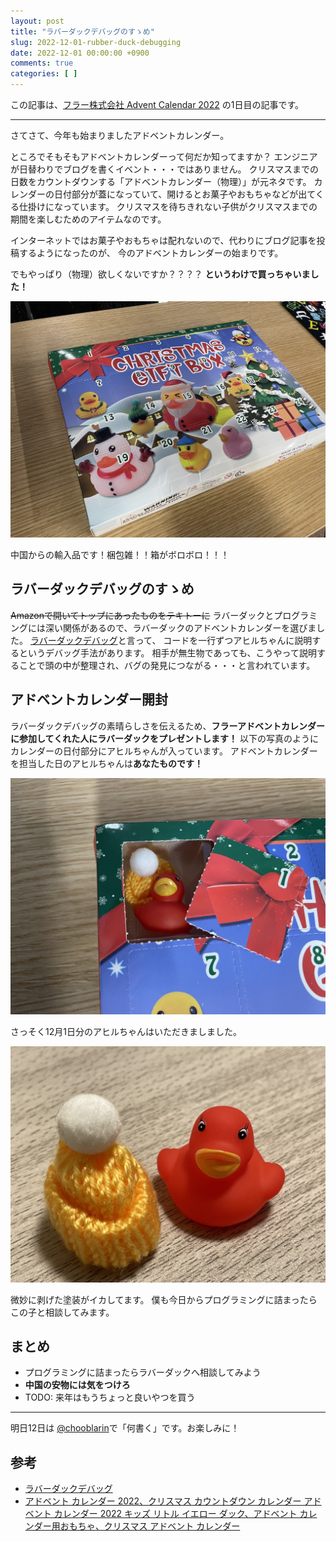 ```yaml
---
layout: post
title: "ラバーダックデバッグのすゝめ"
slug: 2022-12-01-rubber-duck-debugging
date: 2022-12-01 00:00:00 +0900
comments: true
categories: [ ]
---
```


この記事は、[フラー株式会社 Advent Calendar 2022](https://qiita.com/advent-calendar/2022/fuller-inc) の1日目の記事です。

----

さてさて、今年も始まりましたアドベントカレンダー。

ところでそもそもアドベントカレンダーって何だか知ってますか？
エンジニアが日替わりでブログを書くイベント・・・ではありません。
クリスマスまでの日数をカウントダウンする「アドベントカレンダー（物理）」が元ネタです。
カレンダーの日付部分が蓋になっていて、開けるとお菓子やおもちゃなどが出てくる仕掛けになっています。
クリスマスを待ちきれない子供がクリスマスまでの期間を楽しむためのアイテムなのです。

インターネットではお菓子やおもちゃは配れないので、代わりにブログ記事を投稿するようになったのが、
今のアドベントカレンダーの始まりです。

でもやっぱり（物理）欲しくないですか？？？？
**というわけで買っちゃいました！**

![本物の物理アドベントカレンダー](/images/2022-12-01-advent-calendar.jpg)

中国からの輸入品です！梱包雑！！箱がボロボロ！！！

## ラバーダックデバッグのすゝめ

~~Amazonで開いてトップにあったものをテキトーに~~
ラバーダックとプログラミングには深い関係があるので、ラバーダックのアドベントカレンダーを選びました。
[ラバーダックデバッグ](https://ja.wikipedia.org/wiki/%E3%83%A9%E3%83%90%E3%83%BC%E3%83%80%E3%83%83%E3%82%AF%E3%83%BB%E3%83%87%E3%83%90%E3%83%83%E3%82%B0)と言って、
コードを一行ずつアヒルちゃんに説明するというデバッグ手法があります。
相手が無生物であっても、こうやって説明することで頭の中が整理され、バグの発見につながる・・・と言われています。

## アドベントカレンダー開封

ラバーダックデバッグの素晴らしさを伝えるため、**フラーアドベントカレンダーに参加してくれた人にラバーダックをプレゼントします！**
以下の写真のようにカレンダーの日付部分にアヒルちゃんが入っています。
アドベントカレンダーを担当した日のアヒルちゃんは**あなたものです！**

![アドベントカレンダーの中に入っているアヒル](/images/2022-12-01-duck-in-calendar.jpg)

さっそく12月1日分のアヒルちゃんはいただきましました。

![帽子と一緒に写る今日のアヒルちゃん](/images/2022-12-01-duck-today.jpg)

微妙に剥げた塗装がイカしてます。
僕も今日からプログラミングに詰まったらこの子と相談してみます。

## まとめ

- プログラミングに詰まったらラバーダックへ相談してみよう
- **中国の安物には気をつけろ**
- TODO: 来年はもうちょっと良いやつを買う

----

明日12日は [@chooblarin](https://twitter.com/chooblarin)で「何書く」です。お楽しみに！

## 参考

- [ラバーダックデバッグ](https://ja.wikipedia.org/wiki/%E3%83%A9%E3%83%90%E3%83%BC%E3%83%80%E3%83%83%E3%82%AF%E3%83%BB%E3%83%87%E3%83%90%E3%83%83%E3%82%B0)
- [アドベント カレンダー 2022、クリスマス カウントダウン カレンダー アドベント カレンダー 2022 キッズ リトル イエロー ダック、アドベント カレンダー用おもちゃ、クリスマス アドベント カレンダー](https://www.amazon.co.jp/gp/product/B0BKZNTQM2/)
